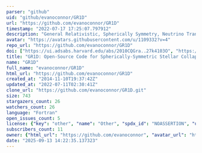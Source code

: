 ```yaml
---
parser: "github"
uid: "github/evanoconnor/GR1D"
url: "https://github.com/evanoconnor/GR1D"
timestamp: "2022-07-17 17:25:07.797912"
description: "General Relativistic, Spherically Symmetry, Neutrino Transport Code for Stellar Collapse"
avatar: "https://avatars.githubusercontent.com/u/1109332?v=4"
repo_url: "https://github.com/evanoconnor/GR1D"
doi: ["https://ui.adsabs.harvard.edu/abs/2010CQGra..27k4103O", "https://ui.adsabs.harvard.edu/abs/2010ascl.soft10022O/abstract"]
title: "GR1D: Open-Source Code for Spherically-Symmetric Stellar Collapse to Neutron Stars and Black Holes"
name: "GR1D"
full_name: "evanoconnor/GR1D"
html_url: "https://github.com/evanoconnor/GR1D"
created_at: "2014-11-10T19:37:42Z"
updated_at: "2022-07-11T02:30:41Z"
clone_url: "https://github.com/evanoconnor/GR1D.git"
size: 743
stargazers_count: 26
watchers_count: 26
language: "Fortran"
open_issues_count: 5
license: {"key": "other", "name": "Other", "spdx_id": "NOASSERTION", "url": null, "node_id": "MDc6TGljZW5zZTA="}
subscribers_count: 11
owner: {"html_url": "https://github.com/evanoconnor", "avatar_url": "https://avatars.githubusercontent.com/u/1109332?v=4", "login": "evanoconnor", "type": "User"}
date: "2025-09-13 14:22:35.137323"
---
```

